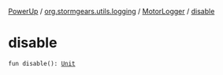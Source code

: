 [PowerUp](../../index.md) / [org.stormgears.utils.logging](../index.md) / [MotorLogger](index.md) / [disable](./disable.md)

# disable

`fun disable(): `[`Unit`](https://kotlinlang.org/api/latest/jvm/stdlib/kotlin/-unit/index.html)